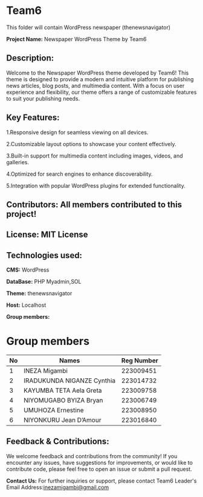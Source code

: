 # Team6
This folder will contain WordPress newspaper (thenewsnavigator)


**Project Name:** Newspaper WordPress Theme by Team6


## **Description:**


Welcome to the Newspaper WordPress theme developed by Team6! 
This theme is designed to provide a modern and intuitive platform for publishing news articles, blog posts, and multimedia content. 
With a focus on user experience and flexibility, our theme offers a range of customizable features to suit your publishing needs. 


## **Key Features:**


1.Responsive design for seamless viewing on all devices.


2.Customizable layout options to showcase your content effectively.


3.Built-in support for multimedia content including images, videos, and galleries.


4.Optimized for search engines to enhance discoverability.


5.Integration with popular WordPress plugins for extended functionality.


## **Contributors:** All members contributed to this project!


## **License:** MIT License


## **Technologies used:**


**CMS:** WordPress


**DataBase:** PHP Myadmin,SOL


**Theme:** thenewsnavigator


**Host:** Localhost


**Group members:** 


# Group members  

| No | Names | Reg Number |
| -------- | -------- | -------- |
| 1   | INEZA Migambi  | 223009451   |
| 2   | IRADUKUNDA NIGANZE Cynthia   |  223014732  |
| 3   | KAYUMBA TETA Aela Greta   | 223009758   |
| 4   | NIYOMUGABO BYIZA Bryan   | 223006749|
| 5   | UMUHOZA Ernestine   | 223008950 |
| 6   | NIYONKURU Jean D’Amour   | 223016840  |
 




    

## **Feedback & Contributions:**


We welcome feedback and contributions from the community! If you encounter any issues, have suggestions for improvements, or would like to contribute code, please feel free to open an issue or submit a pull request.


**Contact Us:**
For further inquiries or support, please contact Team6 Leader's Email Address:inezamigambi@gmail.com








